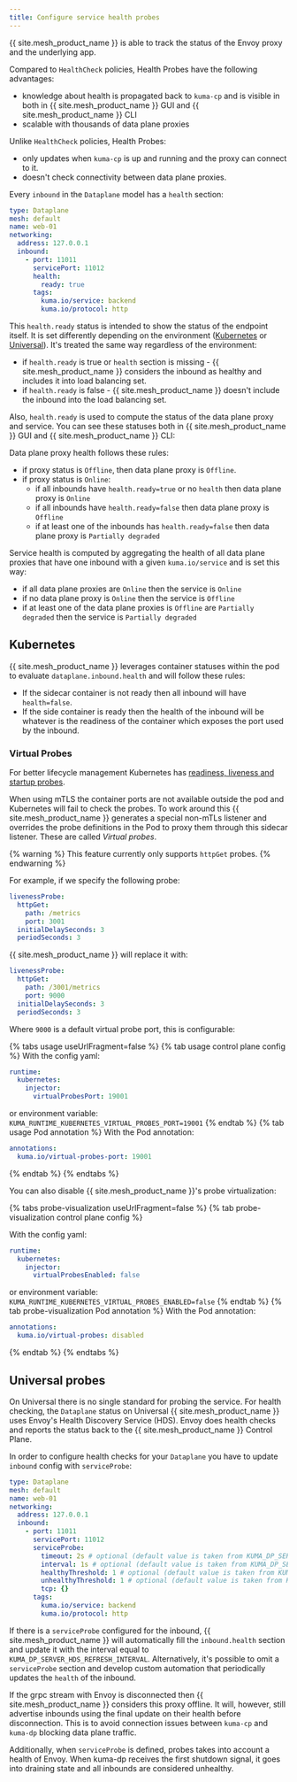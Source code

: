 ```yaml
---
title: Configure service health probes
---
```


{{ site.mesh_product_name }} is able to track the status of the Envoy proxy and the underlying app.

Compared to `HealthCheck` policies, Health Probes have the following advantages:

- knowledge about health is propagated back to `kuma-cp` and is visible in both in {{ site.mesh_product_name }} GUI and {{ site.mesh_product_name }} CLI
- scalable with thousands of data plane proxies

Unlike `HealthCheck` policies, Health Probes:
- only updates when `kuma-cp` is up and running and the proxy can connect to it.
- doesn't check connectivity between data plane proxies.

Every `inbound` in the `Dataplane` model has a `health` section:

```yaml
type: Dataplane
mesh: default
name: web-01
networking:
  address: 127.0.0.1
  inbound:
    - port: 11011
      servicePort: 11012
      health:
        ready: true
      tags:
        kuma.io/service: backend
        kuma.io/protocol: http
```

This `health.ready` status is intended to show the status of the endpoint itself.
It is set differently depending on the environment ([Kubernetes](#kubernetes) or [Universal](#universal-probes)).
It's treated the same way regardless of the environment:

- if `health.ready` is true or `health` section is missing - {{ site.mesh_product_name }} considers the inbound as healthy and includes it 
  into load balancing set.
- if `health.ready` is false -  {{ site.mesh_product_name }} doesn't include the inbound into the load balancing set.

Also, `health.ready` is used to compute the status of the data plane proxy and service. You can see these statuses both in {{ site.mesh_product_name }} GUI and {{ site.mesh_product_name }} CLI:

Data plane proxy health follows these rules:

- if proxy status is `Offline`, then data plane proxy is `Offline`.
- if proxy status is `Online`:
  - if all inbounds have `health.ready=true` or no `health` then data plane proxy is `Online`
  - if all inbounds have `health.ready=false` then data plane proxy is `Offline`
  - if at least one of the inbounds has `health.ready=false` then data plane proxy is `Partially degraded` 

Service health is computed by aggregating the health of all data plane proxies that have one inbound with a given `kuma.io/service` and is set this way:

- if all data plane proxies are `Online` then the service is `Online`
- if no data plane proxy is `Online` then the service is `Offline`
- if at least one of the data plane proxies is `Offline` are `Partially degraded` then the service is `Partially degraded`

## Kubernetes

{{ site.mesh_product_name }} leverages container statuses within the pod to evaluate `dataplane.inbound.health` and will follow these rules:

- If the sidecar container is not ready then all inbound will have `health=false`.
- If the side container is ready then the health of the inbound will be whatever is the readiness of the container which exposes the port used by the inbound. 

### Virtual Probes

For better lifecycle management Kubernetes has [readiness, liveness and startup probes](https://kubernetes.io/docs/tasks/configure-pod-container/configure-liveness-readiness-startup-probes/).

When using mTLS the container ports are not available outside the pod and Kubernetes will fail to check the probes.
To work around this {{ site.mesh_product_name }} generates a special non-mTLs listener and overrides the probe definitions in the Pod to proxy them through this sidecar listener.
These are called *Virtual probes*.

{% warning %}
This feature currently only supports `httpGet` probes.
{% endwarning %}

For example, if we specify the following probe:

```yaml
livenessProbe:
  httpGet:
    path: /metrics
    port: 3001
  initialDelaySeconds: 3
  periodSeconds: 3
```

{{ site.mesh_product_name }} will replace it with:

```yaml
livenessProbe:
  httpGet:
    path: /3001/metrics
    port: 9000
  initialDelaySeconds: 3
  periodSeconds: 3
```

Where `9000` is a default virtual probe port, this is configurable:

{% tabs usage useUrlFragment=false %}
{% tab usage control plane config %}
With the config yaml:
```yaml
runtime:
  kubernetes:
    injector:
      virtualProbesPort: 19001
```

or environment variable: `KUMA_RUNTIME_KUBERNETES_VIRTUAL_PROBES_PORT=19001`
{% endtab %}
{% tab usage Pod annotation %}
With the Pod annotation:
```yaml
annotations:
  kuma.io/virtual-probes-port: 19001
```
{% endtab %}
{% endtabs %}

You can also disable {{ site.mesh_product_name }}'s probe virtualization:

{% tabs probe-visualization useUrlFragment=false %}
{% tab probe-visualization control plane config %}

With the config yaml:
```yaml
runtime:
  kubernetes:
    injector:
      virtualProbesEnabled: false
```
or environment variable: `KUMA_RUNTIME_KUBERNETES_VIRTUAL_PROBES_ENABLED=false`
{% endtab %}
{% tab probe-visualization Pod annotation %}
With the Pod annotation:
```yaml
annotations:
  kuma.io/virtual-probes: disabled
```
{% endtab %}
{% endtabs %}

## Universal probes

On Universal there is no single standard for probing the service.
For health checking, the `Dataplane` status on Universal {{ site.mesh_product_name }} uses Envoy's Health Discovery Service (HDS).
Envoy does health checks and reports the status back to the {{ site.mesh_product_name }} Control Plane.

In order to configure health checks for your `Dataplane` you have to update `inbound` config with `serviceProbe`:

```yaml
type: Dataplane
mesh: default
name: web-01
networking:
  address: 127.0.0.1
  inbound:
    - port: 11011
      servicePort: 11012
      serviceProbe:
        timeout: 2s # optional (default value is taken from KUMA_DP_SERVER_HDS_CHECK_TIMEOUT)
        interval: 1s # optional (default value is taken from KUMA_DP_SERVER_HDS_CHECK_INTERVAL)
        healthyThreshold: 1 # optional (default value is taken from KUMA_DP_SERVER_HDS_CHECK_HEALTHY_THRESHOLD)
        unhealthyThreshold: 1 # optional (default value is taken from KUMA_DP_SERVER_HDS_CHECK_UNHEALTHY_THRESHOLD)
        tcp: {}
      tags:
        kuma.io/service: backend
        kuma.io/protocol: http
```

If there is a `serviceProbe` configured for the inbound, {{ site.mesh_product_name }} will automatically fill the `inbound.health` section and update it 
with the interval equal to `KUMA_DP_SERVER_HDS_REFRESH_INTERVAL`.
Alternatively, it's possible to omit a `serviceProbe` section and develop custom automation that periodically updates the `health` of the inbound.

If the grpc stream with Envoy is disconnected then {{ site.mesh_product_name }} considers this proxy offline.
It will, however, still advertise inbounds using the final update on their health before disconnection.
This is to avoid connection issues between `kuma-cp` and `kuma-dp` blocking data plane traffic.

Additionally, when `serviceProbe` is defined, probes takes into account a health of Envoy.
When kuma-dp receives the first shutdown signal, it goes into draining state and all inbounds are considered unhealthy.
